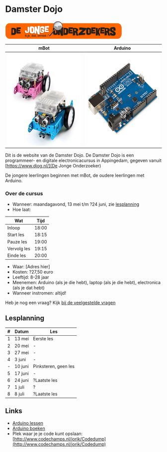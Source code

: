 # Damster Dojo

![DJOG logo](plaatjes/djog.png)

mBot|Arduino
----|-------
<img src="plaatjes/mbots.jpg" alt="mBots" width="300" height="300">|<img src="plaatjes/arduino.jpg" alt="Arduino" width="300" height="300">

Dit is de website van de Damster Dojo. De Damster Dojo is een 
programmeer- en digitale electronicacursus in Appingedam, gegeven vanuit
[https://www.djog.nl/](De Jonge Onderzoeker)

De jongere leerlingen beginnen met mBot, de oudere leerlingen met Arduino.

### Over de cursus

 * Wanneer: maandagavond, 13 mei t/m ?24 juni, zie [lesplanning](lesplanning.md)
 * Hoe laat: 

Wat         | Tijd
------------|------
Inloop      | 18:00
Start les   | 18:15
Pauze les   | 19:00
Vervolg les | 19:15
Einde les   | 20:00

 * Waar: [Adres hier]
 * Kosten: ?27,50 euro
 * Leeftijd: 8-28 jaar
 * Meenemen: Arduino (als je die hebt), laptop (als je die hebt), electronica (als je dat hebt)
 * Wanneer instromen: altijd!

Heb je nog een vraag? Kijk [bij de veelgestelde vragen](faq.md)

## Lesplanning

#|Datum|Les
-|---|---
1|13 mei|Eerste les 
2|20 mei|-
3|27 mei|-
4|3 juni|-
-|10 juni|Pinksteren, geen les
5|17 juni|-
6|24 juni|?Laatste les
7|1 juli|?
8|8 juli|?Laatste les

## Links 

 * [Arduino lessen](https://github.com/richelbilderbeek/arduino_voor_jonge_tieners/tree/master/hoofdstukken)
 * [Arduino boeken](https://github.com/richelbilderbeek/arduino_voor_jonge_tieners/tree/master/boeken)
 * Plek waar je je code kunt opslaan: [http://www.codechamps.nl/jorik/Codedump](http://www.codechamps.nl/jorik/Codedump)

